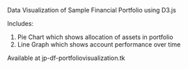 Data Visualization of Sample Financial Portfolio using D3.js

Includes:

1.  Pie Chart which shows allocation of assets in portfolio
2.  Line Graph which shows account performance over time

Available at jp-df-portfoliovisualization.tk
